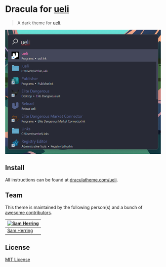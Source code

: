# Dracula for [ueli](https://ueli.app/#/)

> A dark theme for [ueli](https://ueli.app/#/).

![Screenshot](./screenshot.png)

## Install

All instructions can be found at [draculatheme.com/ueli](https://draculatheme.com/ueli).

## Team

This theme is maintained by the following person(s) and a bunch of [awesome contributors](https://github.com/dracula/template/graphs/contributors).

[![Sam Herring](https://github.com/capnsammeh.png?size=100)](https://github.com/capnsammeh) |
--- |
[Sam Herring](https://github.com/cappnsammeh) |

## License

[MIT License](./LICENSE)